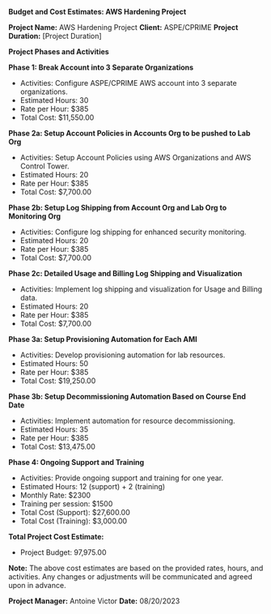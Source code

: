 **Budget and Cost Estimates: AWS Hardening Project**

**Project Name:** AWS Hardening Project
**Client:** ASPE/CPRIME
**Project Duration:** [Project Duration]

**Project Phases and Activities**

**Phase 1: Break Account into 3 Separate Organizations**
- Activities: Configure ASPE/CPRIME AWS account into 3 separate organizations.
- Estimated Hours: 30
- Rate per Hour: $385
- Total Cost: $11,550.00

**Phase 2a: Setup Account Policies in Accounts Org to be pushed to Lab Org**
- Activities: Setup Account Policies using AWS Organizations and AWS Control Tower.
- Estimated Hours: 20
- Rate per Hour: $385
- Total Cost: $7,700.00

**Phase 2b: Setup Log Shipping from Account Org and Lab Org to Monitoring Org**
- Activities: Configure log shipping for enhanced security monitoring.
- Estimated Hours: 20
- Rate per Hour: $385
- Total Cost: $7,700.00

**Phase 2c: Detailed Usage and Billing Log Shipping and Visualization**
- Activities: Implement log shipping and visualization for Usage and Billing data.
- Estimated Hours: 20
- Rate per Hour: $385
- Total Cost: $7,700.00

**Phase 3a: Setup Provisioning Automation for Each AMI**
- Activities: Develop provisioning automation for lab resources.
- Estimated Hours: 50
- Rate per Hour: $385
- Total Cost: $19,250.00

**Phase 3b: Setup Decommissioning Automation Based on Course End Date**
- Activities: Implement automation for resource decommissioning.
- Estimated Hours: 35
- Rate per Hour: $385
- Total Cost: $13,475.00

**Phase 4: Ongoing Support and Training**
- Activities: Provide ongoing support and training for one year.
- Estimated Hours: 12 (support) + 2 (training)
- Monthly Rate: $2300
- Training per session: $1500
- Total Cost (Support): $27,600.00
- Total Cost (Training): $3,000.00

**Total Project Cost Estimate:**
- Project Budget: 97,975.00

**Note:** The above cost estimates are based on the provided rates, hours, and activities. Any changes or adjustments will be communicated and agreed upon in advance.

**Project Manager:** Antoine Victor
**Date:** 08/20/2023
